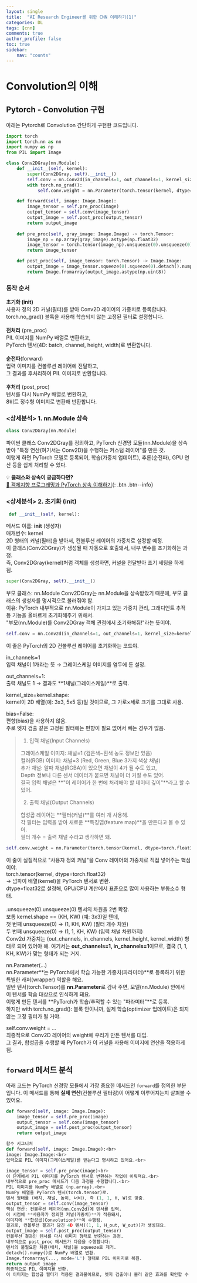```yaml
---
layout: single
title:  "AI Research Engineer를 위한 CNN 이해하기(1)"
categories: DL
tags: [cnn]
comments: true
author_profile: false
toc: true       
sidebar:    
    nav: "counts"
---
```


# Convolution의 이해


## Pytorch - Convolution 구현

아래는 Pytorch로 Convolution 간단하게 구현한 코드입니다.

```python   
import torch
import torch.nn as nn
import numpy as np
from PIL import Image

class Conv2DGray(nn.Module):
    def __init__(self, kernel):
        super(Conv2DGray, self).__init__()
        self.conv = nn.Conv2d(in_channels=1, out_channels=1, kernel_size=kernel.shape, bias=False)
        with torch.no_grad():
            self.conv.weight = nn.Parameter(torch.tensor(kernel, dtype=torch.float32).unsqueeze(0).unsqueeze(0))

    def forward(self, image: Image.Image):
        image_tensor = self.pre_proc(image)
        output_tensor = self.conv(image_tensor)
        output_image = self.post_proc(output_tensor)
        return output_image
    
    def pre_proc(self, gray_image: Image.Image) -> torch.Tensor:
        image_np = np.array(gray_image).astype(np.float32)
        image_tensor = torch.tensor(image_np).unsqueeze(0).unsqueeze(0)
        return image_tensor

    def post_proc(self, image_tensor: torch.Tensor) -> Image.Image:
        output_image = image_tensor.squeeze(0).squeeze(0).detach().numpy()
        return Image.fromarray(output_image.astype(np.uint8))
```


### 동작 순서
**초기화 (__init__)**<br>
사용자 정의 2D 커널(필터)를 받아 Conv2D 레이어의 가중치로 등록합니다.<br>
torch.no_grad() 블록을 사용해 학습되지 않는 고정된 필터로 설정합니다.<br><br>
**전처리** (pre_proc)<br>
PIL 이미지를 NumPy 배열로 변환하고,<br>
PyTorch 텐서(4D: batch, channel, height, width)로 변환합니다.<br><br>
**순전파**(forward)<br>
입력 이미지를 컨볼루션 레이어에 전달하고,<br>
그 결과를 후처리하여 PIL 이미지로 반환합니다.<br><br>
**후처리** (post_proc)<br>
텐서를 다시 NumPy 배열로 변환하고,<br>
8비트 정수형 이미지로 변환해 반환합니다.<br>

### <상세분석> 1. nn.Module 상속
```python   
class Conv2DGray(nn.Module)
```
파이썬 클래스 Conv2DGray를 정의하고, PyTorch 신경망 모듈(nn.Module)을 상속받아
"특정 연산(여기서는 Conv2D)을 수행하는 커스텀 레이어"를 만든 것.<br>
이렇게 하면 PyTorch 모델로 등록되어, 학습(가중치 업데이트), 추론(순전파), GPU 연산 등을 쉽게 처리할 수 있다.

💡 **클래스와 상속이 궁금하다면?**  
[📖 객체지향 프로그래밍과 PyTorch 상속 이해하기](https://eunsu0325.github.io/oop/oop/){: .btn .btn--info}

### <상세분석> 2. 초기화 (__init__)
```python   
 def __init__(self, kernel):
```  

메서드 이름: __init__ (생성자)<br>
매개변수: kernel<br>
2D 형태의 커널(필터)을 받아서, 컨볼루션 레이어의 가중치로 설정할 예정.<br>
이 클래스(Conv2DGray)가 생성될 때 자동으로 호출돼서, 내부 변수를 초기화하는 과정.<br>
즉, Conv2DGray(kernel)처럼 객체를 생성하면, 커널을 전달받아 초기 세팅을 하게 됨.

```python   
super(Conv2DGray, self).__init__()
```
부모 클래스: nn.Module
Conv2DGray는 nn.Module을 상속받았기 때문에, 부모 클래스의 생성자를 명시적으로 불러줘야 함.<br>
이유: PyTorch 내부적으로 nn.Module이 가지고 있는 가중치 관리, 그래디언트 추적 등 기능을 올바르게 초기화해주기 위해서.<br>
"부모(nn.Module)를 Conv2DGray 객체 관점에서 초기화해줘!"라는 뜻이야.<br>

```python   
self.conv = nn.Conv2d(in_channels=1, out_channels=1, kernel_size=kernel.shape, bias=False)
```
이 줄은 PyTorch의 2D 컨볼루션 레이어를 초기화하는 코드야.


in_channels=1<br>
입력 채널이 1개라는 뜻 → 그레이스케일 이미지를 염두에 둔 설정.<br>

out_channels=1:<br>
출력 채널도 1 → 결과도 **1채널(그레이스케일)**로 출력.<br>

kernel_size=kernel.shape:<br>
kernel이 2D 배열(예: 3x3, 5x5 등)일 것이므로, 그 가로×세로 크기를 그대로 사용.<br>

bias=False:<br>
편향(bias)을 사용하지 않음.<br>
주로 엣지 검출 같은 고정된 필터에는 편향이 필요 없어서 빼는 경우가 많음.

> 1. 입력 채널(Input Channels)
>
>그레이스케일 이미지: 채널=1 (검은색~흰색 농도 정보만 있음)<br>
>컬러(RGB) 이미지: 채널=3 (Red, Green, Blue 3가지 색상 채널)<br>
>추가 채널: 알파 채널(RGBA)이 있으면 채널이 4가 될 수도 있고,<br>
>Depth 정보나 다른 센서 데이터가 붙으면 채널이 더 커질 수도 있어.<br>
>결국 입력 채널은 **"이 레이어가 한 번에 처리해야 할 데이터 깊이"**라고 할 수 있어.<br>
>
> 2. 출력 채널(Output Channels)
>
>합성곱 레이어는 **필터(커널)**를 여러 개 사용해.<br>
>각 필터는 입력을 받아 새로운 **특징맵(feature map)**을 만든다고 볼 수 있어.<br>
>필터 개수 = 출력 채널 수라고 생각하면 돼.

```python   
self.conv.weight = nn.Parameter(torch.tensor(kernel, dtype=torch.float32).unsqueeze(0).unsqueeze(0))
```

이 줄이 실질적으로 "사용자 정의 커널"을 Conv 레이어의 가중치로 직접 넣어주는 핵심이야.<br>
torch.tensor(kernel, dtype=torch.float32)<br>
-> 넘파이 배열(kernel)을 PyTorch 텐서로 변환.<br>
dtype=float32로 설정해, GPU/CPU 계산에서 표준으로 많이 사용하는 부동소수 형태.<br>
<br>
.unsqueeze(0).unsqueeze(0)
텐서의 차원을 2번 확장.<br>
보통 kernel.shape == (KH, KW) (예: 3x3)일 텐데,<br>
첫 번째 unsqueeze(0) → (1, KH, KW) (필터 개수 차원)<br>
두 번째 unsqueeze(0) → (1, 1, KH, KW) (입력 채널 차원까지)<br>
Conv2d 가중치는 (out_channels, in_channels, kernel_height, kernel_width) 형태로 되어 있어야 해.
여기서는 **out_channels=1, in_channels=1**이므로, 결국 (1, 1, KH, KW)가 맞는 형태가 되는 거지.

nn.Parameter(...)<br>
nn.Parameter**는 PyTorch에서 학습 가능한 가중치(파라미터)**로 등록하기 위한 특별한 래퍼(wrapper) 역할을 해요.<br>
일반 텐서(torch.Tensor)를 **nn.Parameter**로 감싸 주면, 모델(nn.Module) 안에서 이 텐서를 학습 대상으로 인식하게 돼요.<br>
이렇게 만든 텐서를 **PyTorch가 학습/추적할 수 있는 "파라미터"**로 등록.<br>
하지만 with torch.no_grad(): 블록 안이니까, 실제 학습(optimizer 업데이트)은 되지 않는 고정 필터가 될 거야.<br>

self.conv.weight = ...<br>
최종적으로 Conv2D 레이어의 weight에 우리가 만든 텐서를 대입.<br>
그 결과, 합성곱을 수행할 때 PyTorch가 이 커널을 사용해 이미지에 연산을 적용하게 됨.

## `forward` 메서드 분석

아래 코드는 PyTorch 신경망 모듈에서 가장 중요한 메서드인 `forward`를 정의한 부분입니다.
이 메서드를 통해 **실제 연산**(컨볼루션 필터링)이 어떻게 이루어지는지 살펴볼 수 있어요.

```python
def forward(self, image: Image.Image):
    image_tensor = self.pre_proc(image)
    output_tensor = self.conv(image_tensor)
    output_image = self.post_proc(output_tensor)
    return output_image

함수 시그니처
def forward(self, image: Image.Image):<br>
image: Image.Image:<br>
입력으로 PIL 이미지(그레이스케일)를 받는다고 명시하고 있어요.<br>

image_tensor = self.pre_proc(image)<br>
이 단계에서 PIL 이미지를 PyTorch 텐서로 변환하는 작업이 이뤄져요.<br>
내부적으로 pre_proc 메서드가 다음 과정을 수행합니다.<br>
PIL 이미지를 NumPy 배열로 (np.array).<br>
NumPy 배열을 PyTorch 텐서(torch.tensor)로.
텐서 형태를 (배치, 채널, 높이, 너비), 즉 (1, 1, H, W)로 맞춤.
output_tensor = self.conv(image_tensor)
핵심 연산: 컨볼루션 레이어(nn.Conv2d)에 텐서를 입력.
이 시점에 **사용자가 정의한 커널(가중치)**가 적용돼서,
이미지에 **합성곱(Convolution)**이 수행됨.
결과로, 컨볼루션 결과가 담긴 4D 텐서((1, 1, H_out, W_out))가 생성돼요.
output_image = self.post_proc(output_tensor)
컨볼루션 결과인 텐서를 다시 이미지 형태로 변환하는 과정.
내부적으로 post_proc 메서드가 다음을 수행합니다:
텐서의 불필요한 차원(배치, 채널)을 squeeze로 제거.
detach().numpy()로 NumPy 배열로 변환.
Image.fromarray(..., mode='L') 형태로 PIL 이미지로 복원.
return output_image
최종적으로 PIL 이미지를 반환.
이 이미지는 합성곱 필터가 적용된 결과물이므로, 엣지 검출이나 블러 같은 효과를 확인할 수 있어요.


